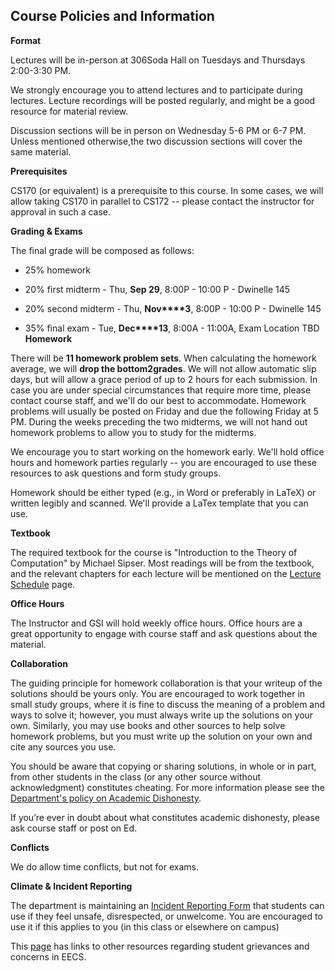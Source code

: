 ## **Course Policies and Information**

**Format**

Lectures will be in-person at 306Soda Hall on Tuesdays and Thursdays 2:00-3:30 PM.

We strongly encourage you to attend lectures and to participate during lectures. Lecture recordings will be posted regularly, and might be a good resource for material review.

Discussion sections will be in person on Wednesday 5-6 PM or 6-7 PM. Unless mentioned otherwise,the two discussion sections will cover the same material.

**Prerequisites**

CS170 (or equivalent) is a prerequisite to this course. In some cases, we will allow taking CS170 in parallel to CS172 -- please contact the instructor for approval in such a case.

**Grading & Exams**

The final grade will be composed as follows:

- 25% homework

- 20% first midterm - Thu, **Sep 29**, 8:00P - 10:00 P - Dwinelle 145

- 20% second midterm - Thu, **Nov****3**, 8:00P - 10:00 P - Dwinelle 145

- 35% final exam - Tue, **Dec****13**, 8:00A \- 11:00A, Exam Location TBD
**Homework**

There will be **11 homework problem sets**. When calculating the homework average, we will **drop the bottom****2****grades**. We will not allow automatic slip days, but will allow a grace period of up to 2 hours for each submission. In case you are under special circumstances that require more time, please contact course staff, and we'll do our best to accommodate. Homework problems will usually be posted on Friday and due the following Friday at 5 PM. During the weeks preceding the two midterms, we will not hand out homework problems to allow you to study for the midterms.

We encourage you to start working on the homework early. We'll hold office hours and homework parties regularly -- you are encouraged to use these resources to ask questions and form study groups.

Homework should be either typed (e.g., in Word or preferably in LaTeX) or written legibly and scanned. We'll provide a LaTex template that you can use.

**Textbook**

The required textbook for the course is "Introduction to the Theory of Computation" by Michael Sipser. Most readings will be from the textbook, and the relevant chapters for each lecture will be mentioned on the [Lecture Schedule](/cs-172-computability-and-complexity-fall-2022//lecture-schedule-fall-2022) page.

**Office Hours**

The Instructor and GSI will hold weekly office hours. Office hours are a great opportunity to engage with course staff and ask questions about the material.

**Collaboration**

The guiding principle for homework collaboration is that your writeup of the solutions should be yours only. You are encouraged to work together in small study groups, where it is fine to discuss the meaning of a problem and ways to solve it; however, you must always write up the solutions on your own. Similarly, you may use books and other sources to help solve homework problems, but you must write up the solution on your own and cite any sources you use.

You should be aware that copying or sharing solutions, in whole or in part, from other students in the class (or any other source without acknowledgment) constitutes cheating. For more information please see the [Department's policy on Academic Dishonesty](https://eecs.berkeley.edu/resources/students/academic-dishonesty).

If you’re ever in doubt about what constitutes academic dishonesty, please ask course staff or post on Ed.

**Conflicts**

We do allow time conflicts, but not for exams.

**Climate & Incident Reporting**

The department is maintaining an [Incident Reporting Form](http://eecs.link/climate) that students can use if they feel unsafe, disrespected, or unwelcome. You are encouraged to use it if this applies to you (in this class or elsewhere on campus)

This [page](https://eecs.berkeley.edu/resources/students/grievances) has links to other resources regarding student grievances and concerns in EECS.
